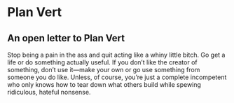 # Plan Vert
## An open letter to Plan Vert

Stop being a pain in the ass and quit acting like a whiny little bitch. Go get a life or do something actually useful. If you don’t like the creator of something, don’t use it—make your own or go use something from someone you do like. Unless, of course, you’re just a complete incompetent who only knows how to tear down what others build while spewing ridiculous, hateful nonsense.

